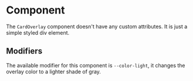 # Component
The `CardOverlay` component doesn't have any custom attributes. It is just a simple styled div element.

## Modifiers
The available modifier for this component is `--color-light`, it changes the overlay color to a lighter shade of gray.
